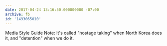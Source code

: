 ```yaml
---
date: 2017-04-24 13:16:50.000000000 -07:00
archive: fb
id: '1493065010'
---
```


Media Style Guide Note: It's called "hostage taking" when North Korea does it, and "detention" when we do it.
